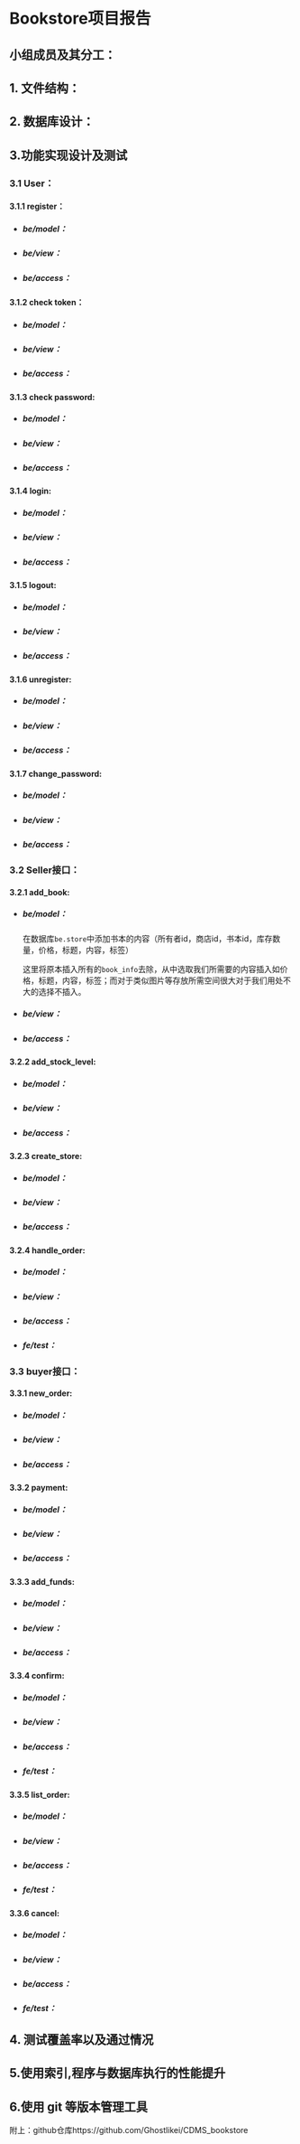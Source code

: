 # Bookstore项目报告

## 小组成员及其分工：

## 1. 文件结构：

## 2. 数据库设计：

## 3.功能实现设计及测试

### 3.1  User：

#### 3.1.1 register：

- ##### be/model：

  

- ##### be/view：

  

- ##### be/access：

  

#### 3.1.2 check token：
- ##### be/model：

  

- ##### be/view：

  

- ##### be/access：

  

#### 3.1.3 check password:
- ##### be/model：

  

- ##### be/view：

  

- ##### be/access：

  

#### 3.1.4 login:
- ##### be/model：

  

- ##### be/view：

  

- ##### be/access：

  

#### 3.1.5 logout:
- ##### be/model：

  

- ##### be/view：

  

- ##### be/access：

  

#### 3.1.6 unregister:
- ##### be/model：

  

- ##### be/view：

  

- ##### be/access：

  

#### 3.1.7 change_password:
- ##### be/model：

  

- ##### be/view：

  

- ##### be/access：

  

### 3.2  Seller接口：

#### 3.2.1 add_book:
- ##### be/model：

  在数据库`be.store`中添加书本的内容（所有者id，商店id，书本id，库存数量，价格，标题，内容，标签）

  这里将原本插入所有的`book_info`去除，从中选取我们所需要的内容插入如价格，标题，内容，标签；而对于类似图片等存放所需空间很大对于我们用处不大的选择不插入。

- ##### be/view：

  

- ##### be/access：

  

#### 3.2.2 add_stock_level:
- ##### be/model：

  

- ##### be/view：

  

- ##### be/access：

  

#### 3.2.3 create_store:
- ##### be/model：

  

- ##### be/view：

  

- ##### be/access：

  

#### 3.2.4 handle_order:
- ##### be/model：

  

- ##### be/view：

  

- ##### be/access：

  

- ##### fe/test：

  

### 3.3  buyer接口：

#### 3.3.1 new_order:
- ##### be/model：

  

- ##### be/view：

  

- ##### be/access：

  

#### 3.3.2 payment:
- ##### be/model：

  

- ##### be/view：

  

- ##### be/access：

  

#### 3.3.3 add_funds:
- ##### be/model：

  

- ##### be/view：

  

- ##### be/access：

  

#### 3.3.4 confirm:
- ##### be/model：

  

- ##### be/view：

  

- ##### be/access：

  

- ##### fe/test：

  

#### 3.3.5 list_order:
- ##### be/model：

  

- ##### be/view：

  

- ##### be/access：

  

- ##### fe/test：

  

#### 3.3.6 cancel:
- ##### be/model：

  

- ##### be/view：

  

- ##### be/access：

  

- ##### fe/test：

  

## 4. 测试覆盖率以及通过情况

## 5.使用索引,程序与数据库执行的性能提升

## 6.使用 git 等版本管理工具





附上：github仓库https://github.com/Ghostlikei/CDMS_bookstore
